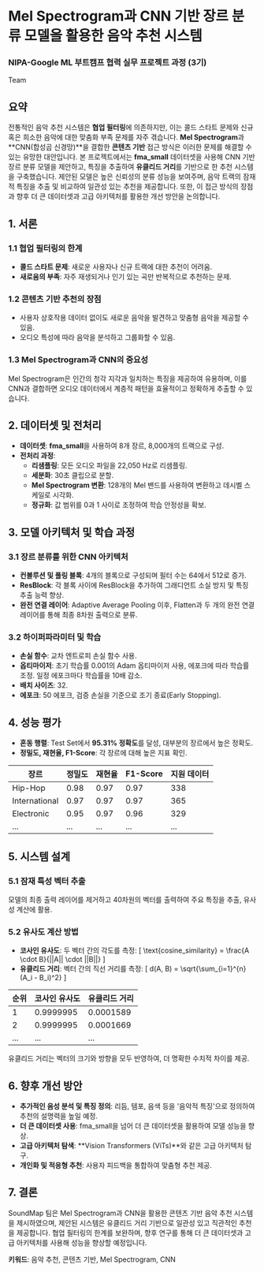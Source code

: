 # Mel Spectrogram과 CNN 기반 장르 분류 모델을 활용한 음악 추천 시스템

### NIPA-Google ML 부트캠프 협력 실무 프로젝트 과정 (3기)
Team **<SoundMap>**

## 요약
전통적인 음악 추천 시스템은 **협업 필터링**에 의존하지만, 이는 콜드 스타트 문제와 신규 혹은 희소한 음악에 대한 맞춤화 부족 문제를 자주 겪습니다. **Mel Spectrogram**과 **CNN(합성곱 신경망)**을 결합한 **콘텐츠 기반** 접근 방식은 이러한 문제를 해결할 수 있는 유망한 대안입니다. 본 프로젝트에서는 **fma_small** 데이터셋을 사용해 CNN 기반 장르 분류 모델을 제안하고, 특징을 추출하여 **유클리드 거리**를 기반으로 한 추천 시스템을 구축했습니다. 제안된 모델은 높은 신뢰성의 분류 성능을 보여주며, 음악 트랙의 잠재적 특징을 추출 및 비교하여 일관성 있는 추천을 제공합니다. 또한, 이 접근 방식의 장점과 향후 더 큰 데이터셋과 고급 아키텍처를 활용한 개선 방안을 논의합니다.

## 1. 서론
### 1.1 협업 필터링의 한계
- **콜드 스타트 문제**: 새로운 사용자나 신규 트랙에 대한 추천이 어려움.
- **새로움의 부족**: 자주 재생되거나 인기 있는 곡만 반복적으로 추천하는 문제.

### 1.2 콘텐츠 기반 추천의 장점
- 사용자 상호작용 데이터 없이도 새로운 음악을 발견하고 맞춤형 음악을 제공할 수 있음.
- 오디오 특성에 따라 음악을 분석하고 그룹화할 수 있음.

### 1.3 Mel Spectrogram과 CNN의 중요성
Mel Spectrogram은 인간의 청각 지각과 일치하는 특징을 제공하여 유용하며, 이를 CNN과 결합하면 오디오 데이터에서 계층적 패턴을 효율적이고 정확하게 추출할 수 있습니다.

## 2. 데이터셋 및 전처리
- **데이터셋**: **fma_small**을 사용하여 8개 장르, 8,000개의 트랙으로 구성.
- **전처리 과정**:
  - **리샘플링**: 모든 오디오 파일을 22,050 Hz로 리샘플링.
  - **세분화**: 30초 클립으로 분할.
  - **Mel Spectrogram 변환**: 128개의 Mel 밴드를 사용하여 변환하고 데시벨 스케일로 시각화.
  - **정규화**: 값 범위를 0과 1 사이로 조정하여 학습 안정성을 확보.

## 3. 모델 아키텍처 및 학습 과정
### 3.1 장르 분류를 위한 CNN 아키텍처
- **컨볼루션 및 풀링 블록**: 4개의 블록으로 구성되며 필터 수는 64에서 512로 증가.
- **ResBlock**: 각 블록 사이에 ResBlock을 추가하여 그래디언트 소실 방지 및 특징 추출 능력 향상.
- **완전 연결 레이어**: Adaptive Average Pooling 이후, Flatten과 두 개의 완전 연결 레이어를 통해 최종 8차원 출력으로 분류.

### 3.2 하이퍼파라미터 및 학습
- **손실 함수**: 교차 엔트로피 손실 함수 사용.
- **옵티마이저**: 초기 학습률 0.001의 Adam 옵티마이저 사용, 에포크에 따라 학습률 조정. 일정 에포크마다 학습률을 10배 감소.
- **배치 사이즈**: 32.
- **에포크**: 50 에포크, 검증 손실을 기준으로 조기 종료(Early Stopping).

## 4. 성능 평가
- **혼동 행렬**: Test Set에서 **95.31% 정확도**를 달성, 대부분의 장르에서 높은 정확도.
- **정밀도, 재현율, F1-Score**: 각 장르에 대해 높은 지표 확인.

| 장르          | 정밀도 | 재현율 | F1-Score | 지원 데이터 |
| ------------- | ------ | ------ | -------- | ----------- |
| Hip-Hop       | 0.98   | 0.97   | 0.97     | 338         |
| International | 0.97   | 0.97   | 0.97     | 365         |
| Electronic    | 0.95   | 0.97   | 0.96     | 329         |
| ...           | ...    | ...    | ...      | ...         |

## 5. 시스템 설계
### 5.1 잠재 특성 벡터 추출
모델의 최종 출력 레이어를 제거하고 40차원의 벡터를 출력하여 주요 특징을 추출, 유사성 계산에 활용.

### 5.2 유사도 계산 방법
- **코사인 유사도**: 두 벡터 간의 각도를 측정:
  \[
  \text{cosine\_similarity} = \frac{A \cdot B}{||A|| \cdot ||B||}
  \]
- **유클리드 거리**: 벡터 간의 직선 거리를 측정:
  \[
  d(A, B) = \sqrt{\sum_{i=1}^{n} (A_i - B_i)^2}
  \]

| 순위 | 코사인 유사도 | 유클리드 거리 |
| ---- | ------------- | ------------- |
| 1    | 0.9999995     | 0.0001589     |
| 2    | 0.9999995     | 0.0001669     |
| ...  | ...           | ...           |

유클리드 거리는 벡터의 크기와 방향을 모두 반영하여, 더 명확한 수치적 차이를 제공.

## 6. 향후 개선 방안
- **추가적인 음성 분석 및 특징 정의**: 리듬, 템포, 음색 등을 '음악적 특징'으로 정의하여 추천의 설명력을 높일 예정.
- **더 큰 데이터셋 사용**: fma_small을 넘어 더 큰 데이터셋을 활용하여 모델 성능을 향상.
- **고급 아키텍처 탐색**: **Vision Transformers (ViTs)**와 같은 고급 아키텍처 탐구.
- **개인화 및 적응형 추천**: 사용자 피드백을 통합하여 맞춤형 추천 제공.

## 7. 결론
SoundMap 팀은 Mel Spectrogram과 CNN을 활용한 콘텐츠 기반 음악 추천 시스템을 제시하였으며, 제안된 시스템은 유클리드 거리 기반으로 일관성 있고 직관적인 추천을 제공합니다. 협업 필터링의 한계를 보완하며, 향후 연구를 통해 더 큰 데이터셋과 고급 아키텍처를 사용해 성능을 향상할 예정입니다.

**키워드**: 음악 추천, 콘텐츠 기반, Mel Spectrogram, CNN
